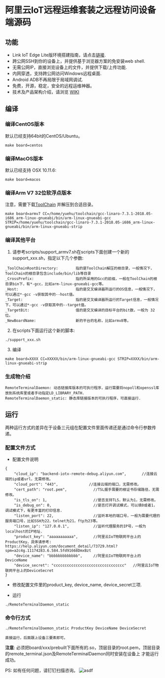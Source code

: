 # 阿里云IoT远程运维套装之远程访问设备端源码

## 功能

* Link IoT Edge Lite版环境搭建指南，请点击[链接](https://github.com/alibaba/iot_remote_access/wiki/Link-IoT-Lite%E7%89%88%E7%8E%AF%E5%A2%83%E6%90%AD%E5%BB%BA%E6%8C%87%E5%8D%97).
* 跨公网SSH到你的设备上，并提供基于浏览器方案的免安装web shell.
* 无需公网IP，直接浏览设备上的文件，并提供下载/上传功能.
* 内网穿透，支持跨公网访问Windows远程桌面.
* Android ADB不再局限于局域网调试.
* 免费，开源，稳定，安全的远程运维神器。
* 技术及产品架构介绍，请浏览 [WIKI](https://github.com/alibaba/iot_remote_access/wiki)
## 编译

### 编译CentOS版本

默认已经支持64bit的CentOS/Ubuntu。

`make board=centos`

### 编译MacOS版本

默认已经支持 OSX 10.11.6:

`make board=macos`

### 编译Arm V7 32位软浮点版本

注意，需要下载[ToolChain](https://releases.linaro.org/components/toolchain/binaries/latest-7/arm-linux-gnueabi/gcc-linaro-7.3.1-2018.05-i686_arm-linux-gnueabi.tar.xz) 并解压到合适目录。

`make board=armv7 CC=/home/yuehu/toolchain/gcc-linaro-7.3.1-2018.05-i686_arm-linux-gnueabi/bin/arm-linux-gnueabi-gcc STRIP=/home/yuehu/toolchain/gcc-linaro-7.3.1-2018.05-i686_arm-linux-gnueabi/bin/arm-linux-gnueabi-strip`

### 编译其他平台

1. 请参考scripts/support_armv7.sh在scripts下面创建一个新的support_xxx.sh，指定以下几个参数:

```
_ToolChainRootDirectory:        指的是ToolChain解压的根目录，一般情况下，ToolChain的根目录包含include/bin/lib等目录
_CrossPrefix:                   指的所采用的Gcc的前缀，一般在ToolChain的根目录bin下，有*-gcc，比如arm-linux-gnueabi-gcc等。
_Host:                          指的是交叉编译器所运行的OS信息，一般情况下，可以通过*-gcc -v获取其中的--host值。
_Target:                        指的是交叉编译器所运行的Target信息，一般情况下，可以通过*-gcc -v获取其中的--target值。
_TargetBit:                     值的是交叉编译的目标平台的bit数，一般为 32位。
_NewBoardName:                  新的平台的名称，比如armv8等。

```
2. 在scripts下面运行这个新的脚本:

`./support_xxx.sh`

3. 编译

`make board=XXXX CC=XXXXX/bin/arm-linux-gnueabi-gcc STRIP=XXXX/bin/arm-linux-gnueabi-strip`

### 生成物介绍

```
RemoteTerminalDaemon: 动态链接库版本的可执行程序，运行需要将nopoll和openssl库放到系统库里或者手动指定LD_LIBRARY_PATH.
RemoteTerminalDaemon_static: 静态库链接版本的可执行程序，可直接运行. 
```

## 运行
两种运行方式的差异在于设备三元组在配置文件里面传递还是通过命令行参数传递。
### 配置文件方式

* 配置文件说明

```shell
{
	"cloud_ip": "backend-iotx-remote-debug.aliyun.com",       //连接云端的ip或者url，无需修改。
	"cloud_port": "443",              //连接云端的端口，无需修改。
	"cert_path": "root.pem",            //TSL握手需要的根证书存储路径，无需修改。
	"is_tls_on": 1,                     //是否支持TLS，默认为1，无需修改。
	"is_debug_on": 0,                   //是否打开调试模式，可以填0或者1，调试模式下，有更丰富的打印信息.
	"listen_port": 22,                  //监听本地的端口号，一般为需要代理的服务端口号，比如SSH为22，telnet为21，ftp为23等。
	"listen_ip": "127.0.0.1",           //监听代理服务的IP号，一般为localhost的IP地址.
	"product_key": "aaaaaaaaaaa",       //阿里云IoT物联网平台上的ProductKey，具体请参考: https://help.aliyun.com/document_detail/73729.html?spm=a2c4g.11174283.6.584.5fd91668DmxBzt 
	"device_name": "bbbbbbbbbbbbb",     //阿里云IoT物联网平台上的DeviceName
	"device_secret": "cccccccccccccccccccccccccccccccc"   //阿里云IoT物联网平台上的DeviceSecret
}

```
* 修改配置文件里的product_key, device_name, device_secret三项.

* 运行

```shell
./RemoteTerminalDaemon_static
```

### 命令行方式 
```shell
./RemoteTerminalDaemon_static ProductKey DeviceName DeviceSecret

直接运行，后面跟上设备三要素即可。
```

**注意**: 必须把board/xxx/prebuilt下面所有的.so，顶层目录的root.pem，顶层目录的remote_terminal.json及RemoteTerminalDaemon同时安装在设备上
才能运行成功。

PS: 如有任何问题，请钉钉扫描咨询。
![asdf](https://camo.githubusercontent.com/bc61a578aa686d36c550ee657498786a0afdffdf/68747470733a2f2f63646e2e6e6c61726b2e636f6d2f6c61726b2f302f323031382f706e672f31363035352f313534333838383432313239332d36643638663830632d376261362d343363362d383737372d6331636365623035643834642e706e67)

